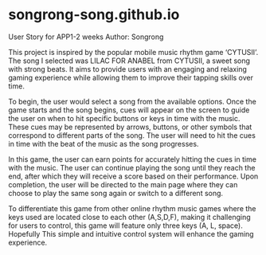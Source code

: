 # songrong-song.github.io
User Story for APP1-2 weeks
Author: Songrong

This project is inspired by the popular mobile music rhythm game ‘CYTUSII’. The song I selected was LILAC FOR ANABEL from CYTUSII, a sweet song with strong beats. It aims to provide users with an engaging and relaxing gaming experience while allowing them to improve their tapping skills over time.

To begin, the user would select a song from the available options. Once the game starts and the song begins, cues will appear on the screen to guide the user on when to hit specific buttons or keys in time with the music. These cues may be represented by arrows, buttons, or other symbols that correspond to different parts of the song. The user will need to hit the cues in time with the beat of the music as the song progresses.

In this game, the user can earn points for accurately hitting the cues in time with the music. The user can continue playing the song until they reach the end, after which they will receive a score based on their performance. Upon completion, the user will be directed to the main page where they can choose to play the same song again or switch to a different song.

To differentiate this game from other online rhythm music games where the keys used are located close to each other (A,S,D,F), making it challenging for users to control, this game will feature only three keys (A, L, space). Hopefully This simple and intuitive control system will enhance the gaming experience.
